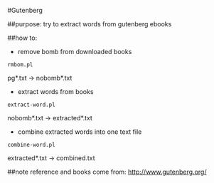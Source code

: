 #Gutenberg

##purpose:
try to extract words from gutenberg ebooks

##how to:
* remove bomb from downloaded books
```
rmbom.pl
```
pg*.txt -> nobomb*.txt

* extract words from books
```
extract-word.pl
```
nobomb*.txt -> extracted*.txt

* combine extracted words into one text file
```
combine-word.pl
```
extracted*.txt -> combined.txt

##note
reference and books come from:
http://www.gutenberg.org/

